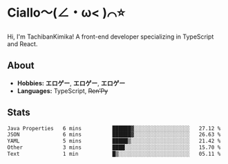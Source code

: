 # Ciallo～(∠・ω< )⌒⭐️

Hi, I'm TachibanKimika! A front-end developer specializing in TypeScript and React.

## About
- **Hobbies:** **エロゲー**, **エロゲー**, **エロゲー**
- **Languages:** TypeScript, ~~Ren’Py~~

## Stats
<!--START_SECTION:waka-->

```txt
Java Properties   6 mins          ██████▓░░░░░░░░░░░░░░░░░░   27.12 %
JSON              6 mins          ██████▓░░░░░░░░░░░░░░░░░░   26.63 %
YAML              5 mins          █████▒░░░░░░░░░░░░░░░░░░░   21.42 %
Other             3 mins          ████░░░░░░░░░░░░░░░░░░░░░   15.70 %
Text              1 min           █▒░░░░░░░░░░░░░░░░░░░░░░░   05.11 %
```

<!--END_SECTION:waka-->

<!-- ![Metrics](https://metrics.lecoq.io/TachibanaKimika?template=classic&base.activity=0&base.community=0&base.repositories=0&languages=1&isocalendar=1&isocalendar.duration=half-year&languages.limit=8&languages.sections=most-used&languages.colors=github&languages.threshold=0%25&languages.indepth=false&languages.recent.load=300&languages.recent.days=14&config.timezone=Asia%2FShanghai)
 -->
